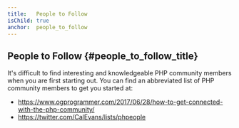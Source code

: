 ```yaml
---
title:   People to Follow
isChild: true
anchor:  people_to_follow
---
```


## People to Follow {#people_to_follow_title}

It's difficult to find interesting and knowledgeable PHP
community members when you are first starting out. You can
find an abbreviated list of PHP community members to get you started at:

* <https://www.ogprogrammer.com/2017/06/28/how-to-get-connected-with-the-php-community/>
* <https://twitter.com/CalEvans/lists/phpeople>
